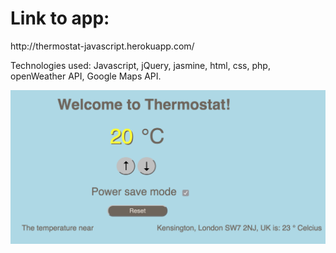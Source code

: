 <h1>Link to app: </h1> http://thermostat-javascript.herokuapp.com/

Technologies used:
Javascript, jQuery, jasmine, html, css, php, openWeather API, Google Maps API.

![sample](/public/images/sample.png)
